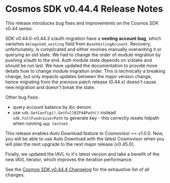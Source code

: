 # Cosmos SDK v0.44.4 Release Notes

This release introduces bug fixes and improvements on the Cosmos SDK v0.44 series.

SDK v0.44.0-v0.44.3 x/auth migration have a **vesting account bug**, which vanishes `delegated_vesting` field from `BaseVestingAccount`. Recovery, unfortunately, is complicated and either involves manually overwriting it or querying an old state.
We had to change the order of module migration by pushing x/auth to the end. Auth module state depends on x/stake and should be run last. We have updated the documentation to provide more details how to change module migration order. This is technically a breaking change, but only impacts updates between the major version change, hence migrating from the previous patch release (0.44.x) doesn't cause new migration and doesn't break the state.

Other bug fixes:
+ query account balance by ibc denom
+ use `sdk.GetConfig().GetFullBIP44Path()` instead `sdk.FullFundraiserPath` to generate key - this correctly resets hdpath when running `app testnet`.

This release enables Auto Download feature to Cosmovisor >= v1.0.0. Now, you will be able to use Auto Download with the latest Cosmovisor when you will plan the next upgrade to the next major release (v0.45.0),

Finally, we updated the IAVL to it's latest version and take a benefit of the new IAVL iterator, which improves the iteration performance.

See the [Cosmos SDK v0.44.4 Changelog](https://github.com/cosmos/cosmos-sdk/blob/v0.44.4/CHANGELOG.md) for the exhaustive list of all changes.
